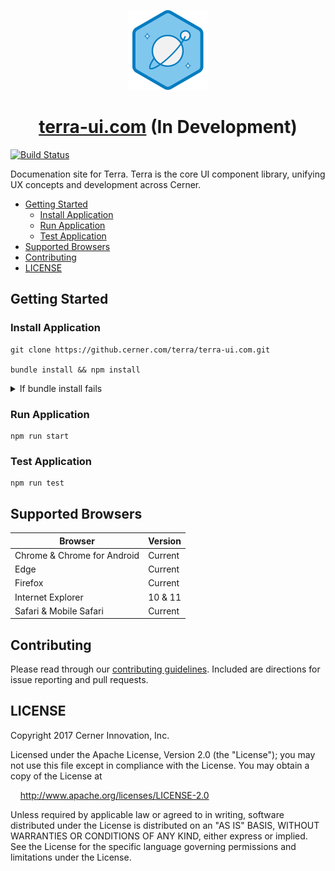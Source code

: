 <!-- Logo -->
<p align="center">
  <img height="128" width="128" src="https://raw.githubusercontent.com/cerner/terra-core/master/terra.png">
</p>

<!-- Name -->
<h1 align="center">
  <a href="#">terra-ui.com</a> (In Development)
</h1>

[![Build Status](https://travis-ci.org/cerner/terra-ui.com.svg?branch=master)](https://travis-ci.org/cerner/terra-ui.com)

Documenation site for Terra. Terra is the core UI component library, unifying UX concepts and development across Cerner.

- [Getting Started](#getting-started)
  - [Install Application](#install-application)
  - [Run Application](#run-application)
  - [Test Application](#test-application)
- [Supported Browsers](#supported-browsers)
- [Contributing](#contributing)
- [LICENSE](#license)


## Getting Started

### Install Application
```
git clone https://github.cerner.com/terra/terra-ui.com.git

bundle install && npm install
```

<details>
<summary>If bundle install fails</summary>
An error occurred while installing pg (0.20.0), and Bundler cannot continue.Make sure that gem install pg -v '0.20.0' succeeds before bundling., then install postgresql and try again.

brew install postgresql (mac)

</details>

### Run Application
```
npm run start
```

### Test Application
```
npm run test
```

## Supported Browsers

| Browser                     | Version |
|-----------------------------|---------|
| Chrome & Chrome for Android | Current |
| Edge                        | Current |
| Firefox                     | Current |
| Internet Explorer           | 10 & 11 |
| Safari & Mobile Safari      | Current |

## Contributing

Please read through our [contributing guidelines](CONTRIBUTING.md). Included are directions for issue reporting and pull requests.

## LICENSE

Copyright 2017 Cerner Innovation, Inc.

Licensed under the Apache License, Version 2.0 (the "License"); you may not use this file except in compliance with the License. You may obtain a copy of the License at

&nbsp;&nbsp;&nbsp;&nbsp;http://www.apache.org/licenses/LICENSE-2.0

Unless required by applicable law or agreed to in writing, software distributed under the License is distributed on an "AS IS" BASIS, WITHOUT WARRANTIES OR CONDITIONS OF ANY KIND, either express or implied. See the License for the specific language governing permissions and limitations under the License.

